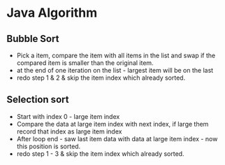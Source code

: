 # Java Algorithm

## Bubble Sort 

* Pick a item, compare the item with all items in the list and swap if the compared item is smaller than the original item.
* at the end of one iteration on the list - largest item will be on the last  
* redo step 1 & 2 & skip the item index which already sorted. 

## Selection sort 

* Start with index 0 - large item index
* Compare the data at large item index with next index, if large them record that index as large item index
* After loop end - saw last item data with data at large item index - now this position is sorted. 
* redo step 1 - 3 & skip the item index which already sorted. 